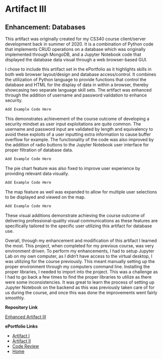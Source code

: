# Artifact III
## Enhancement: Databases

This artifact was originally created for my CS340 course client/server development back in summer of 2020. It is a combination of Python code that implements CRUD operations on a database which was originally implemented through MongoDB, and a Jupyter Notebook code that displayed the database data visual through a web browser-based GUI. 

I chose to include this artifact set in the ePortfolio as it highlights skills in both web browser layout/design and database access/control. It combines the utilization of Python language to provide functions that control the database and HTML for the display of data in within a browser, thereby showcasing two separate language skill sets. The artifact was enhanced through the addition of username and password validation to enhance security.
```markdown
Add Example Code Here
```
This demonstrates achievement of the course outcome of developing a security mindset as user input exploitations are quite common. The username and password input are validated by length and equivalency to avoid these exploits of a user inputting extra information to cause buffer overflow for example. The functionality of the code was also improved by the addition of radio buttons to the Jupyter Notebook user interface for proper filtration of database data. 
```markdown
Add Example Code Here
```
The pie chart feature was also fixed to improve user experience by providing relevant data visually. 
```markdown
Add Example Code Here
```
The map feature as well was expanded to allow for multiple user selections to be displayed and viewed on the map. 

```markdown
Add Example Code Here
```
These visual additions demonstrate achieving the course outcome of delivering professional-quality visual communications as these features are specifically tailored to the specific user utilizing this artifact for database use.

Overall, through my enhancement and modification of this artifact I learned the most. This project, when completed for my previous course, was very environment driven. To perform my enhancements, I had to setup Jupyter Lab on my own computer, as I didn’t have access to the virtual desktop, I was utilizing for the course previously. This meant manually setting up the proper environment through my computers command line. Installing the proper libraries, I needed to import into the project. This was a challenge as I had to go back a few times to find the proper libraries to utilize as there were some inconsistencies. It was great to learn the process of setting up Jupyter Notebook on the backend as this was previously taken care of for us during the course, and once this was done the improvements went fairly smoothly. 




**Repository Link**<br>

[Enhanced Artifact III](https://github.com/Shayden87/Databases)

**ePortfolio Links** <br> 

* [Artifact I](ArtifactOne.md)
* [Artifact II](ArtifactTwo.md)
* [Code Review](CodeReview.md)
* [Home](index.md)
